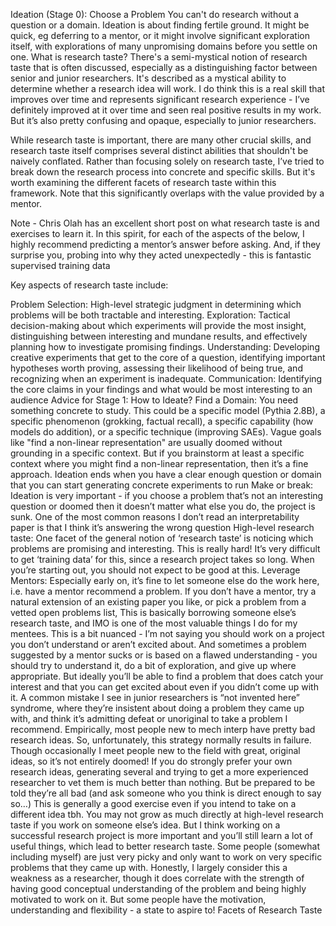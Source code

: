 Ideation (Stage 0): Choose a Problem
You can't do research without a question or a domain. Ideation is about finding fertile ground. It might be quick, eg deferring to a mentor, or it might involve significant exploration itself, with explorations of many unpromising domains before you settle on one.
What is research taste?
There's a semi-mystical notion of research taste that is often discussed, especially as a distinguishing factor between senior and junior researchers. It's described as a mystical ability to determine whether a research idea will work. I do think this is a real skill that improves over time and represents significant research experience - I’ve definitely improved at it over time and seen real positive results in my work. But it’s also pretty confusing and opaque, especially to junior researchers.

While research taste is important, there are many other crucial skills, and research taste itself comprises several distinct abilities that shouldn't be naively conflated. Rather than focusing solely on research taste, I’ve tried to break down the research process into concrete and specific skills. But it's worth examining the different facets of research taste within this framework. Note that this significantly overlaps with the value provided by a mentor.

Note - Chris Olah has an excellent short post on what research taste is and exercises to learn it. In this spirit, for each of the aspects of the below, I highly recommend predicting a mentor’s answer before asking. And, if they surprise you, probing into why they acted unexpectedly - this is fantastic supervised training data

Key aspects of research taste include:

Problem Selection: High-level strategic judgment in determining which problems will be both tractable and interesting.
Exploration: Tactical decision-making about which experiments will provide the most insight, distinguishing between interesting and mundane results, and effectively planning how to investigate promising findings.
Understanding: Developing creative experiments that get to the core of a question, identifying important hypotheses worth proving, assessing their likelihood of being true, and recognizing when an experiment is inadequate.
Communication: Identifying the core claims in your findings and what would be most interesting to an audience
Advice for Stage 1: How to Ideate?
Find a Domain: You need something concrete to study. This could be a specific model (Pythia 2.8B), a specific phenomenon (grokking, factual recall), a specific capability (how models do addition), or a specific technique (improving SAEs).
Vague goals like "find a non-linear representation" are usually doomed without grounding in a specific context.
But if you brainstorm at least a specific context where you might find a non-linear representation, then it’s a fine approach.
Ideation ends when you have a clear enough question or domain that you can start generating concrete experiments to run
Make or break: Ideation is very important - if you choose a problem that’s not an interesting question or doomed then it doesn’t matter what else you do, the project is sunk. 
One of the most common reasons I don’t read an interpretability paper is that I think it’s answering the wrong question
High-level research taste: One facet of the general notion of ‘research taste’ is noticing which problems are promising and interesting.
This is really hard! It’s very difficult to get ‘training data’ for this, since a research project takes so long. When you’re starting out, you should not expect to be good at this.
Leverage Mentors: Especially early on, it’s fine to let someone else do the work here, i.e. have a mentor recommend a problem. 
If you don’t have a mentor, try a natural extension of an existing paper you like, or pick a problem from a vetted open problems list,
This is basically borrowing someone else’s research taste, and IMO is one of the most valuable things I do for my mentees.
This is a bit nuanced - I’m not saying you should work on a project you don’t understand or aren’t excited about. And sometimes a problem suggested by a mentor sucks or is based on a flawed understanding - you should try to understand it, do a bit of exploration, and give up where appropriate. But ideally you’ll be able to find a problem that does catch your interest and that you can get excited about even if you didn’t come up with it.
A common mistake I see in junior researchers is “not invented here” syndrome, where they’re insistent about doing a problem they came up with, and think it’s admitting defeat or unoriginal to take a problem I recommend.
Empirically, most people new to mech interp have pretty bad research ideas. So, unfortunately, this strategy normally results in failure. 
Though occasionally I meet people new to the field with great, original ideas, so it’s not entirely doomed!
If you do strongly prefer your own research ideas, generating several and trying to get a more experienced researcher to vet them is much better than nothing. But be prepared to be told they’re all bad (and ask someone who you think is direct enough to say so…)
This is generally a good exercise even if you intend to take on a different idea tbh.
You may not grow as much directly at high-level research taste if you work on someone else’s idea. But I think working on a successful research project is more important and you’ll still learn a lot of useful things, which lead to better research taste.
Some people (somewhat including myself) are just very picky and only want to work on very specific problems that they came up with.
Honestly, I largely consider this a weakness as a researcher, though it does correlate with the strength of having good conceptual understanding of the problem and being highly motivated to work on it. But some people have the motivation, understanding and flexibility - a state to aspire to!
Facets of Research Taste